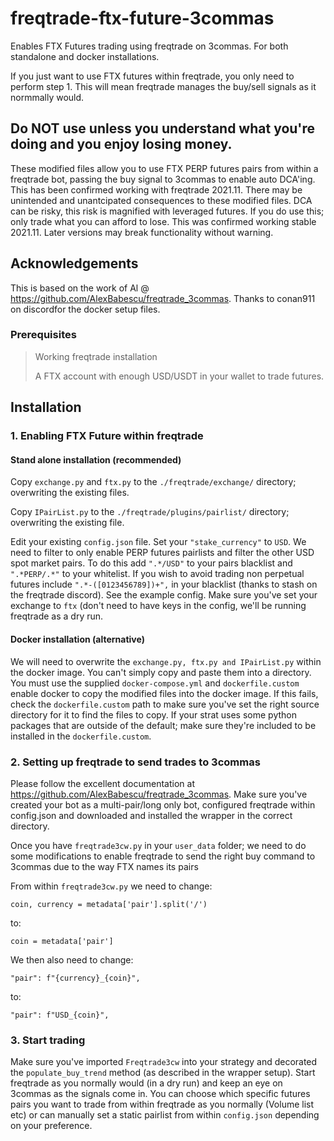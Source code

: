 # freqtrade-ftx-future-3commas
Enables FTX Futures trading using freqtrade on 3commas. For both standalone and docker installations. 

If you just want to use FTX futures within freqtrade, you only need to perform step 1. This will mean freqtrade manages the buy/sell signals as it normmally would.  

## Do NOT use unless you understand what you're doing and you enjoy losing money. 

These modified files allow you to use FTX PERP futures pairs from within a freqtrade bot, passing the buy signal to 3commas to enable auto DCA'ing. This has been confirmed working with freqtrade 2021.11. There may be unintended and unantcipated consequences to these modified files. DCA can be risky, this risk is magnified with leveraged futures. If you do use this; only trade what you can afford to lose. This was confirmed working stable 2021.11. Later versions may break functionality without warning. 

## Acknowledgements

This is based on the work of Al @ https://github.com/AlexBabescu/freqtrade_3commas. Thanks to conan911 on discordfor the docker setup files. 

### Prerequisites
> Working freqtrade installation
> 
> A FTX account with enough USD/USDT in your wallet to trade futures. 

## Installation

### 1. Enabling FTX Future within freqtrade

#### Stand alone installation (recommended)

Copy `exchange.py` and `ftx.py` to the `./freqtrade/exchange/` directory; overwriting the existing files.

Copy `IPairList.py` to the `./freqtrade/plugins/pairlist/` directory; overwriting the existing file.

Edit your existing `config.json` file. Set your `"stake_currency"` to `USD`. We need to filter to only enable PERP futures pairlists and filter the other USD spot market pairs. To do this add `".*/USD"` to your pairs blacklist and `".*PERP/.*"` to your whitelist.  If you wish to avoid trading non perpetual futures include `".*-([0123456789])+",` in your blacklist (thanks to stash on the freqtrade discord). See the example config. Make sure you've set your exchange to `ftx` (don't need to have keys in the config, we'll be running freqtrade as a dry run.

#### Docker installation (alternative)

We will need to overwrite the `exchange.py, ftx.py and IPairList.py` within the docker image. You can't simply copy and paste them into a directory. You must use the supplied `docker-compose.yml` and `dockerfile.custom` enable docker to copy the modified files into the docker image. If this fails, check the `dockerfile.custom` path to make sure you've set the right source directory for it to find the files to copy. If your strat uses some python packages that are outside of the default; make sure they're included to be installed in the `dockerfile.custom`.

### 2. Setting up freqtrade to send trades to 3commas

Please follow the excellent documentation at https://github.com/AlexBabescu/freqtrade_3commas. Make sure you've created your bot as a multi-pair/long only bot, configured freqtrade within config.json and downloaded and installed the wrapper in the correct directory. 

Once you have `freqtrade3cw.py` in your `user_data` folder; we need to do some modifications to enable freqtrade to send the right buy command to 3commas due to the way FTX names its pairs

From within `freqtrade3cw.py` we need to change:
```
coin, currency = metadata['pair'].split('/')
```
to:
```
coin = metadata['pair']
```

We then also need to change:
```
"pair": f"{currency}_{coin}",
```
to:
```
"pair": f"USD_{coin}",
```

### 3. Start trading

Make sure you've imported `Freqtrade3cw` into your strategy and decorated the `populate_buy_trend` method (as described in the wrapper setup). Start freqtrade as you normally would (in a dry run) and keep an eye on 3commas as the signals come in. You can choose which specific futures pairs you want to trade from within freqtrade as you normally (Volume list etc) or can manually set a static pairlist from within `config.json` depending on your preference. 





